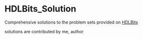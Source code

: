# HDLBits_Solution
Comprehensive solutions to the problem sets provided on [HDLBits](https://hdlbits.01xz.net/wiki/Main_Page)

solutions are contributed by me, author

